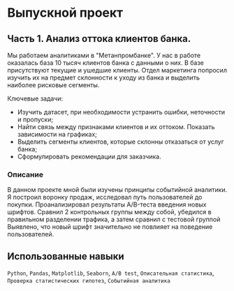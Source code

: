 # Выпускной проект
## Часть 1. Анализ оттока клиентов банка.

Мы работаем аналитиками в "Метанпромбанке". У нас в работе оказалась база 10 тысяч клиентов банка с данными о них. В базе присутствуют текущие и ушедшие клиенты. Отдел маркетинга попросил изучить их на предмет склонности к уходу из банка и выделить наиболее рисковые сегменты.

Ключевые задачи:

- Изучить датасет, при необходимости устранить ошибки, неточности и пропуски;
- Найти связь между признаками клиентов и их оттоком. Показать зависимости на графиках;
- Выделить сегменты клиентов, которые склонны отказаться от услуг банка;
- Сформулировать рекомендации для заказчика.

### Описание
В данном проекте мной были изучены принципы событийной аналитики. Я построил воронку продаж, исследовал путь пользователей до покупки. Проанализировал результаты A/B-теста введения новых шрифтов. 
Сравнил 2 контрольных группы между собой, убедился в правильном разделении трафика, а затем сравнил с тестовой группой Выявлено, что новый шрифт значительно не повлияет на поведение пользователей.

## Использованные навыки
`Python`, `Pandas`, `Matplotlib`, `Seaborn`, `A/B test`, `Описательная статистика`, `Проверка статистических гипотез`, `Событийная аналитика`
